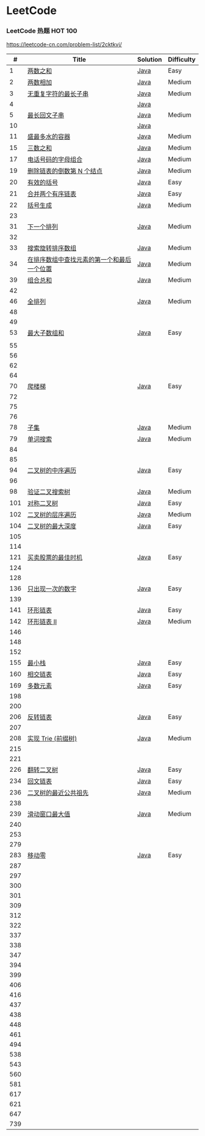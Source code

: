 LeetCode
========

### LeetCode 热题 HOT 100

https://leetcode-cn.com/problem-list/2cktkvj/


| #    | Title                                                        | Solution                                                     | Difficulty |
| ---- | ------------------------------------------------------------ | ------------------------------------------------------------ | ---------- |
| 1    | [两数之和](https://leetcode-cn.com/problems/two-sum/)        | [Java](./java/easy/1.两数之和.java)        | Easy       |
| 2    | [两数相加](https://leetcode-cn.com/problems/add-two-numbers/) | [Java](./java/medium/2.%E4%B8%A4%E6%95%B0%E7%9B%B8%E5%8A%A0.java)        | Medium     |
| 3    | [无重复字符的最长子串](https://leetcode-cn.com/problems/longest-substring-without-repeating-characters/) | [Java](./java/medium/3.%E6%97%A0%E9%87%8D%E5%A4%8D%E5%AD%97%E7%AC%A6%E7%9A%84%E6%9C%80%E9%95%BF%E5%AD%90%E4%B8%B2.java)                                                     | Medium     |
| 4    |                                                              | [Java]()                                                     |            |
| 5    | [最长回文子串](https://leetcode-cn.com/problems/longest-palindromic-substring/) | [Java](./java/medium/5.%E6%9C%80%E9%95%BF%E5%9B%9E%E6%96%87%E5%AD%90%E4%B8%B2.java)                                                     | Medium |
| 10   |                                                              | [Java]()                                                     |            |
| 11   | [盛最多水的容器](https://leetcode-cn.com/problems/container-with-most-water/) | [Java](./java/medium/11.%E7%9B%9B%E6%9C%80%E5%A4%9A%E6%B0%B4%E7%9A%84%E5%AE%B9%E5%99%A8.java)                                                     | Medium |
| 15   | [三数之和](https://leetcode-cn.com/problems/3sum/)           | [Java](./java/medium/15.%E4%B8%89%E6%95%B0%E4%B9%8B%E5%92%8C.java)       | Medium     |
| 17   | [电话号码的字母组合](https://leetcode-cn.com/problems/letter-combinations-of-a-phone-number/) | [Java](./java/medium/17.%E7%94%B5%E8%AF%9D%E5%8F%B7%E7%A0%81%E7%9A%84%E5%AD%97%E6%AF%8D%E7%BB%84%E5%90%88.java)                                                     | Medium |
| 19   | [删除链表的倒数第 N 个结点](https://leetcode-cn.com/problems/remove-nth-node-from-end-of-list/) | [Java](./java/medium/19.%E5%88%A0%E9%99%A4%E9%93%BE%E8%A1%A8%E7%9A%84%E5%80%92%E6%95%B0%E7%AC%ACn%E4%B8%AA%E8%8A%82%E7%82%B9.java) | Medium     |
| 20   | [有效的括号](https://leetcode-cn.com/problems/valid-parentheses/) | [Java](./java/easy/20.%E6%9C%89%E6%95%88%E7%9A%84%E6%8B%AC%E5%8F%B7.java) | Easy       |
| 21   | [合并两个有序链表](https://leetcode-cn.com/problems/merge-two-sorted-lists/) | [Java](./java/easy/21.%E5%90%88%E5%B9%B6%E4%B8%A4%E4%B8%AA%E6%9C%89%E5%BA%8F%E9%93%BE%E8%A1%A8.java) | Easy       |
| 22   | [括号生成](https://leetcode-cn.com/problems/generate-parentheses/) | [Java](./java/medium/22.%E6%8B%AC%E5%8F%B7%E7%94%9F%E6%88%90.java)                                                         | Medium           |
| 23   |                                                              |                                                              |            |
| 31   | [下一个排列](https://leetcode-cn.com/problems/next-permutation/) | [Java](./java/medium/31.%E4%B8%8B%E4%B8%80%E4%B8%AA%E6%8E%92%E5%88%97.java) | Medium |
| 32   |                                                              |                                                              |            |
| 33   | [搜索旋转排序数组](https://leetcode-cn.com/problems/search-in-rotated-sorted-array/) | [Java](./java/medium/33.%E6%90%9C%E7%B4%A2%E6%97%8B%E8%BD%AC%E6%8E%92%E5%BA%8F%E6%95%B0%E7%BB%84.java) | Medium |
| 34   | [在排序数组中查找元素的第一个和最后一个位置](https://leetcode-cn.com/problems/find-first-and-last-position-of-element-in-sorted-array/) | [Java](./java/medium/34.%E5%9C%A8%E6%8E%92%E5%BA%8F%E6%95%B0%E7%BB%84%E4%B8%AD%E6%9F%A5%E6%89%BE%E5%85%83%E7%B4%A0%E7%9A%84%E7%AC%AC%E4%B8%80%E4%B8%AA%E5%92%8C%E6%9C%80%E5%90%8E%E4%B8%80%E4%B8%AA%E4%BD%8D%E7%BD%AE.java) | Medium |
| 39   | [组合总和](https://leetcode-cn.com/problems/combination-sum/) | [Java](./java/medium/39.%E7%BB%84%E5%90%88%E6%80%BB%E5%92%8C.java) | Medium |
| 42   |                                                              |                                                              |            |
| 46   | [全排列](https://leetcode-cn.com/problems/permutations/) | [Java](./java/medium/46.%E5%85%A8%E6%8E%92%E5%88%97.java) | Medium |
| 48   |                                                              |                                                              |            |
| 49   |                                                              |                                                              |            |
| 53   | [最大子数组和](https://leetcode-cn.com/problems/maximum-subarray/) | [Java](./java/easy/53.%E6%9C%80%E5%A4%A7%E5%AD%90%E6%95%B0%E7%BB%84%E5%92%8C.java) | Easy |
|  |  |  | |
| 55   |                                                              |                                                              |            |
| 56   |                                                              |                                                              |            |
| 62   |                                                              |                                                              |            |
| 64   |                                                              |                                                              |            |
| 70   | [爬楼梯](https://leetcode-cn.com/problems/climbing-stairs/) | [Java](./java/easy/70.%E7%88%AC%E6%A5%BC%E6%A2%AF.java) | Easy |
| 72   |                                                              |                                                              |            |
| 75   |                                                              |                                                              |            |
| 76   |                                                              |                                                              |            |
| 78   | [子集](https://leetcode-cn.com/problems/subsets/) | [Java](./java/medium/78.%E5%AD%90%E9%9B%86.java) | Medium |
| 79   | [单词搜索](https://leetcode-cn.com/problems/word-search/) | [Java](./java/medium/79.%E5%8D%95%E8%AF%8D%E6%90%9C%E7%B4%A2.java) | Medium |
| 84   |                                                              |                                                              |            |
| 85   |                                                              |                                                              |            |
| 94   | [二叉树的中序遍历](https://leetcode-cn.com/problems/binary-tree-inorder-traversal/) | [Java](./java/easy/94.%E4%BA%8C%E5%8F%89%E6%A0%91%E7%9A%84%E4%B8%AD%E5%BA%8F%E9%81%8D%E5%8E%86.java) | Easy |
| 96   |                                                              |                                                              |            |
| 98   | [验证二叉搜索树](https://leetcode-cn.com/problems/validate-binary-search-tree/) | [Java](./java/medium/98.%E9%AA%8C%E8%AF%81%E4%BA%8C%E5%8F%89%E6%90%9C%E7%B4%A2%E6%A0%91.java) | Medium |
| 101  | [对称二叉树](https://leetcode-cn.com/problems/symmetric-tree/) | [Java](./java/easy/101.%E5%AF%B9%E7%A7%B0%E4%BA%8C%E5%8F%89%E6%A0%91.java) | Easy |
| 102 | [二叉树的层序遍历](https://leetcode-cn.com/problems/binary-tree-level-order-traversal/) | [Java](./java/medium/102.%E4%BA%8C%E5%8F%89%E6%A0%91%E7%9A%84%E5%B1%82%E5%BA%8F%E9%81%8D%E5%8E%86.java) | Medium |
| 104 | [二叉树的最大深度](https://leetcode-cn.com/problems/maximum-depth-of-binary-tree/) | [Java](./java/easy/104.%E4%BA%8C%E5%8F%89%E6%A0%91%E7%9A%84%E6%9C%80%E5%A4%A7%E6%B7%B1%E5%BA%A6.java) | Easy |
| 105  |                                                              |                                                              |            |
| 114  |                                                              |                                                              |            |
| 121  | [买卖股票的最佳时机](https://leetcode-cn.com/problems/best-time-to-buy-and-sell-stock/) | [Java](./java/easy/121.%E4%B9%B0%E5%8D%96%E8%82%A1%E7%A5%A8%E7%9A%84%E6%9C%80%E4%BD%B3%E6%97%B6%E6%9C%BA.java) | Easy |
| 124  |                                                              |                                                              |            |
| 128  |                                                              |                                                              |            |
| 136  | [只出现一次的数字](https://leetcode-cn.com/problems/single-number/) | [Java](./java/easy/136.%E5%8F%AA%E5%87%BA%E7%8E%B0%E4%B8%80%E6%AC%A1%E7%9A%84%E6%95%B0%E5%AD%97.java) | Easy |
| 139  |                                                              |                                                              |            |
| 141  | [环形链表](https://leetcode-cn.com/problems/linked-list-cycle/) | [Java](./java/easy/141.%E7%8E%AF%E5%BD%A2%E9%93%BE%E8%A1%A8.java) | Easy |
| 142  | [环形链表 II](https://leetcode-cn.com/problems/linked-list-cycle-ii/) | [Java](./java/medium/142.%E7%8E%AF%E5%BD%A2%E9%93%BE%E8%A1%A8-ii.java) | Medium |
| 146  |                                                              |                                                              |            |
| 148  |                                                              |                                                              |            |
| 152  |                                                              |                                                              |            |
| 155  | [最小栈](https://leetcode-cn.com/problems/min-stack/) | [Java](./java/easy/155.%E6%9C%80%E5%B0%8F%E6%A0%88.java) | Easy |
| 160  | [相交链表](https://leetcode-cn.com/problems/intersection-of-two-linked-lists/) | [Java](./java/easy/160.%E7%9B%B8%E4%BA%A4%E9%93%BE%E8%A1%A8.java) | Easy |
| 169  | [多数元素](https://leetcode-cn.com/problems/majority-element/) | [Java](./java/easy/169.%E5%A4%9A%E6%95%B0%E5%85%83%E7%B4%A0.java) | Easy |
| 198  |                                                              |                                                              |            |
| 200  |                                                              |                                                              |            |
| 206  | [反转链表](https://leetcode-cn.com/problems/reverse-linked-list/) | [Java](./java/easy/206.%E5%8F%8D%E8%BD%AC%E9%93%BE%E8%A1%A8.java) | Easy |
| 207  |                                                              |                                                              |            |
| 208  | [实现 Trie (前缀树)](https://leetcode-cn.com/problems/implement-trie-prefix-tree/) | [Java](./java/medium/208.%E5%AE%9E%E7%8E%B0-trie-%E5%89%8D%E7%BC%80%E6%A0%91.java) | Medium |
| 215  |                                                              |                                                              |            |
| 221  |                                                              |                                                              |            |
| 226  | [翻转二叉树](https://leetcode-cn.com/problems/invert-binary-tree/) | [Java](./java/easy/226.%E7%BF%BB%E8%BD%AC%E4%BA%8C%E5%8F%89%E6%A0%91.java) | Easy |
| 234  | [回文链表](https://leetcode-cn.com/problems/palindrome-linked-list/) | [Java](./java/easy/234.%E5%9B%9E%E6%96%87%E9%93%BE%E8%A1%A8.java) | Easy |
| 236  | [二叉树的最近公共祖先](https://leetcode-cn.com/problems/lowest-common-ancestor-of-a-binary-tree/) | [Java](./java/medium/236.%E4%BA%8C%E5%8F%89%E6%A0%91%E7%9A%84%E6%9C%80%E8%BF%91%E5%85%AC%E5%85%B1%E7%A5%96%E5%85%88.java) | Medium |
| 238  |                                                              |                                                              |            |
| 239  | [滑动窗口最大值](https://leetcode-cn.com/problems/sliding-window-maximum/) | [Java](./java/medium/239.%E6%BB%91%E5%8A%A8%E7%AA%97%E5%8F%A3%E6%9C%80%E5%A4%A7%E5%80%BC.java) | Medium |
| 240  |                                                              |                                                              |            |
| 253  |                                                              |                                                              |            |
| 279  |                                                              |                                                              |            |
| 283  | [移动零](https://leetcode-cn.com/problems/move-zeroes/) | [Java](./java/easy/283.%E7%A7%BB%E5%8A%A8%E9%9B%B6.java) | Easy |
| 287  |                                                              |                                                              |            |
| 297  |                                                              |                                                              |            |
| 300  |                                                              |                                                              |            |
| 301  |                                                              |                                                              |            |
| 309  |                                                              |                                                              |            |
| 312  |                                                              |                                                              |            |
| 322  |                                                              |                                                              |            |
| 337  |                                                              |                                                              |            |
| 338  |                                                              |                                                              |            |
| 347  |                                                              |                                                              |            |
| 394  |                                                              |                                                              |            |
| 399  |                                                              |                                                              |            |
| 406  |                                                              |                                                              |            |
| 416  |                                                              |                                                              |            |
| 437  |                                                              |                                                              |            |
| 438  |                                                              |                                                              |            |
| 448  |                                                              |                                                              |            |
| 461  |                                                              |                                                              |            |
| 494  |                                                              |                                                              |            |
| 538  |                                                              |                                                              |            |
| 543  |                                                              |                                                              |            |
| 560  |                                                              |                                                              |            |
| 581  |                                                              |                                                              |            |
| 617  |                                                              |                                                              |            |
| 621  |                                                              |                                                              |            |
| 647  |                                                              |                                                              |            |
| 739  |                                                              |                                                              |            |



